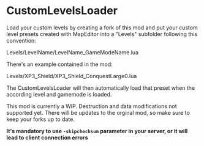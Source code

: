 # CustomLevelsLoader

Load your custom levels by creating a fork of this mod and put your custom level presets created with MapEditor into a "Levels" subfolder following this convention:

Levels/LevelName/LevelName_GameModeName.lua

There's an example contained in the mod:

Levels/XP3_Shield/XP3_Shield_ConquestLarge0.lua

The CustomLevelsLoader will then automatically load that preset when the according level and gamemode is loaded.

This mod is currently a WIP. Destruction and data modifications not supported yet. There will be updates to the orginal mod, so make sure to keep your forks up to date. 

**It's mandatory to use ``-skipchecksum`` parameter in your server, or it will lead to client connection errors**
